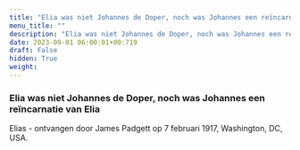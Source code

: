 ```yaml
---
title: "Elia was niet Johannes de Doper, noch was Johannes een reïncarnatie van Elia"
menu_title: ""
description: "Elia was niet Johannes de Doper, noch was Johannes een reïncarnatie van Elia"
date: 2023-09-01 06:00:01+00:719
draft: False
hidden: True
weight:
---
```

### Elia was niet Johannes de Doper, noch was Johannes een reïncarnatie van Elia

Elias - ontvangen door James Padgett op 7 februari 1917, Washington, DC, USA.
